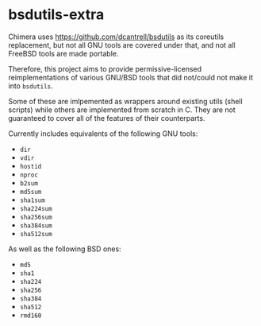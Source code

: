 # bsdutils-extra

Chimera uses https://github.com/dcantrell/bsdutils as its coreutils replacement,
but not all GNU tools are covered under that, and not all FreeBSD tools are made
portable.

Therefore, this project aims to provide permissive-licensed reimplementations of
various GNU/BSD tools that did not/could not make it into `bsdutils`.

Some of these are imlpemented as wrappers around existing utils (shell scripts)
while others are implemented from scratch in C. They are not guaranteed to cover
all of the features of their counterparts.

Currently includes equivalents of the following GNU tools:

- `dir`
- `vdir`
- `hostid`
- `nproc`
- `b2sum`
- `md5sum`
- `sha1sum`
- `sha224sum`
- `sha256sum`
- `sha384sum`
- `sha512sum`

As well as the following BSD ones:

- `md5`
- `sha1`
- `sha224`
- `sha256`
- `sha384`
- `sha512`
- `rmd160`
